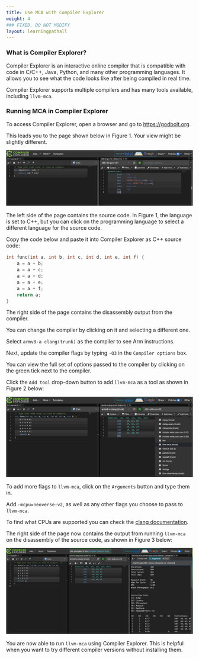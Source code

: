 ```yaml
---
title: Use MCA with Compiler Explorer
weight: 4
### FIXED, DO NOT MODIFY
layout: learningpathall
---
```


### What is Compiler Explorer?

Compiler Explorer is an interactive online compiler that is compatible with code in C/C++, Java, Python, and many other programming languages. It allows you to see what the code looks like after being compiled in real time. 

Compiler Explorer supports multiple compilers and has many tools available, including `llvm-mca`.

### Running MCA in Compiler Explorer

To access Compiler Explorer, open a browser and go to https://godbolt.org. 

This leads you to the page shown below in Figure 1. Your view might be slightly different. 

![godbolt open alt-text#center](open.png "Figure 1. Compiler Explorer")

The left side of the page contains the source code. In Figure 1, the language is set to C++, but you can click on the programming language to select a different language for the source code. 

Copy the code below and paste it into Compiler Explorer as C++ source code:

```C
int func(int a, int b, int c, int d, int e, int f) {
    a = a + b;
    a = a + c;
    a = a + d;
    a = a + e;
    a = a + f;
    return a;
}
```

The right side of the page contains the disassembly output from the compiler. 

You can change the compiler by clicking on it and selecting a different one. 

Select `armv8-a clang(trunk)` as the compiler to see Arm instructions. 

Next, update the compiler flags by typing `-O3` in the `Compiler options` box. 

You can view the full set of options passed to the compiler by clicking on the green tick next to the compiler. 

Click the `Add tool` drop-down button to add `llvm-mca` as a tool as shown in Figure 2 below:

![tool mca alt-text#center](tool-mca.png "Figure 2. Assembly in Compiler Explorer")

To add more flags to `llvm-mca`, click on the `Arguments` button and type them in. 

Add `-mcpu=neoverse-v2`, as well as any other flags you choose to pass to `llvm-mca`. 

To find what CPUs are supported you can check the [clang documentation](https://clang.llvm.org/docs/CommandGuide/clang.html#cmdoption-print-supported-cpus). 

The right side of the page now contains the output from running `llvm-mca` on the disassembly of the source code, as shown in Figure 3 below:

![argument mca alt-text#center](mca-arguments.png "Figure 3. MCA in Compiler Explorer")

You are now able to run `llvm-mca` using Compiler Explorer. This is helpful when you want to try different compiler versions without installing them. 